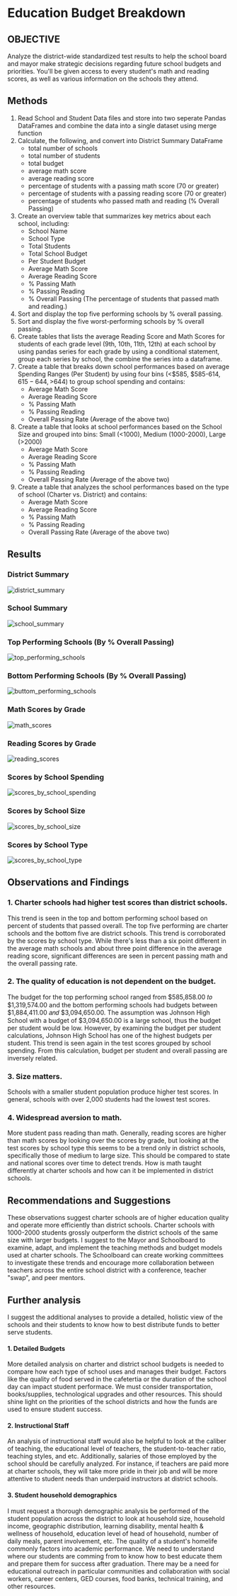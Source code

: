 # Education Budget Breakdown

## OBJECTIVE
Analyze the district-wide standardized test results to help the school board and mayor make strategic decisions regarding future school budgets and priorities. You'll be given access to every student's math and reading scores, as well as various information on the schools they attend. 

## Methods
1. Read School and Student Data files and store into two seperate Pandas DataFrames and combine the data into a single dataset using merge function  
2. Calculate, the following, and convert into District Summary DataFrame
    * total number of schools
    * total number of students
    * total budget
    * average math score
    * average reading score
    * percentage of students with a passing math score (70 or greater)
    * percentage of students with a passing reading score (70 or greater)
    * percentage of students who passed math and reading (% Overall Passing)
 3. Create an overview table that summarizes key metrics about each school, including:
    * School Name
    * School Type
    * Total Students
    * Total School Budget
    * Per Student Budget
    * Average Math Score
    * Average Reading Score
    * % Passing Math
    * % Passing Reading
    * % Overall Passing (The percentage of students that passed math and reading.)
4. Sort and display the top five performing schools by % overall passing.
5. Sort and display the five worst-performing schools by % overall passing.
6. Create tables that lists the average Reading Score and Math Scores for students of each grade level (9th, 10th, 11th, 12th) at each school by using pandas series for each        grade by using a conditional statement, group each series by school, the combine the series into a dataframe.
7. Create a table that breaks down school performances based on average Spending Ranges (Per Student) by using four bins (<$585, $585-614, $615-644, >$644) to group school          spending and contains: 
    * Average Math Score
    * Average Reading Score
    * % Passing Math
    * % Passing Reading
    * Overall Passing Rate (Average of the above two)
8.  Create a table that looks at school performances based on the School Size and grouped into bins: Small (<1000), Medium (1000-2000), Large (>2000)
    * Average Math Score
    * Average Reading Score
    * % Passing Math
    * % Passing Reading
    * Overall Passing Rate (Average of the above two)
9. Create a table that analyzes the school performances based on the type of school (Charter vs. District) and contains: 
    * Average Math Score
    * Average Reading Score
    * % Passing Math
    * % Passing Reading
    * Overall Passing Rate (Average of the above two)

## Results
### District Summary
![district_summary](Images/district_summary.png)

### School Summary
![school_summary](Images/school_summary.png)

### Top Performing Schools (By % Overall Passing)
![top_performing_schools](Images/top_performing_schools.png)  

### Bottom Performing Schools (By % Overall Passing)
![buttom_performing_schools](Images/buttom_performing_schools.png)

### Math Scores by Grade
![math_scores](Images/math_scores.png)

### Reading Scores by Grade
![reading_scores](Images/reading_scores.png)

### Scores by School Spending
![scores_by_school_spending](Images/scores_by_school_spending.png)

### Scores by School Size
![scores_by_school_size](Images/scores_by_school_size.png)

### Scores by School Type
![scores_by_school_type](Images/scores_by_school_type.png)


## Observations and Findings

### 1. Charter schools had higher test scores than district schools. 
This trend is seen in the top and bottom performing school based on percent of students that passed overall. The top five performing are charter schools and the bottom five are district schools. This trend is corroborated by the scores by school type. While there's less than a six point different in the average math schools and about three point difference in the average reading score, significant differences are seen in percent passing math and the overall passing rate.

### 2. The quality of education is not dependent on the budget. 
The budget for the top performing school ranged from  $585,858.00 𝑡𝑜 $1,319,574.00 and the bottom performing schools had budgets between  $1,884,411.00 𝑎𝑛𝑑 $3,094,650.00. The assumption was Johnson High School with a budget of $3,094,650.00 is a large school, thus the budget per student would be low. However, by examining the budget per student calculations, Johnson High School has one of the highest budgets per student. This trend is seen again in the test scores grouped by school spending. From this calculation, budget per student and overall passing are inversely related. 

### 3. Size matters.
Schools with a smaller student population produce higher test scores. In general, schools with over 2,000 students had the lowest test scores. 

### 4. Widespread aversion to math.
More student pass reading than math. Generally, reading scores are higher than math scores by looking over the scores by grade, but looking at the test scores by school type this seems to be a trend only in district schools, specifically those of medium to large size. This should be compared to state and national scores over time to detect trends. How is math taught differently at charter schools and how can it be implemented in district schools. 

## Recommendations and Suggestions
These observations suggest charter schools are of higher education quality and operate more efficiently than district schools. Charter schools with 1000-2000 students grossly outperform the district schools of the same size with larger budgets. I suggest to the Mayor and Schoolboard to examine, adapt, and implement the teaching methods and budget models used at charter schools. The Schoolboard can create working committees to investigate these trends and encourage more collaboration between teachers across the entire school district with a conference, teacher "swap", and peer mentors. 

## Further analysis
I suggest the additional analyses to provide a detailed, holistic view of the schools and their students to know how to best distribute funds to better serve students.

#### 1. Detailed Budgets
More detailed analysis on charter and district school budgets is needed to compare how each type of school uses and manages their budget. Factors like the quality of food served in the cafetertia or the duration of the school day can impact student performace. We must consider transportation, books/supplies, technological upgrades and other resources. This should shine light on the priorities of the school districts and how the funds are used to ensure student success.  

#### 2. Instructional Staff
An analysis of instructional staff would also be helpful to look at the caliber of teaching, the educational level of teachers, the student-to-teacher ratio, teaching styles, and etc. Additionally, salaries of those employed by the school should be carefully analyzed. For instance, if teachers are paid more at charter schools, they will take more pride in their job and will be more attentive to student needs than underpaid instructors at district schools. 

#### 3. Student household demographics
I must request a thorough demographic analysis be performed of the student population across the district to look at household size, household income, geographic distribution, learning disability, mental health & wellness of household, education level of head of household, number of daily meals, parent involvement, etc. The quality of a student's homelife commonly factors into academic performance. We need to understand where our students are comming from to know how to best educate them and prepare them for success after graduation. There may be a need for educational outreach in particular communities and collaboration with social workers, career centers, GED courses, food banks, technical training, and other resources. 


